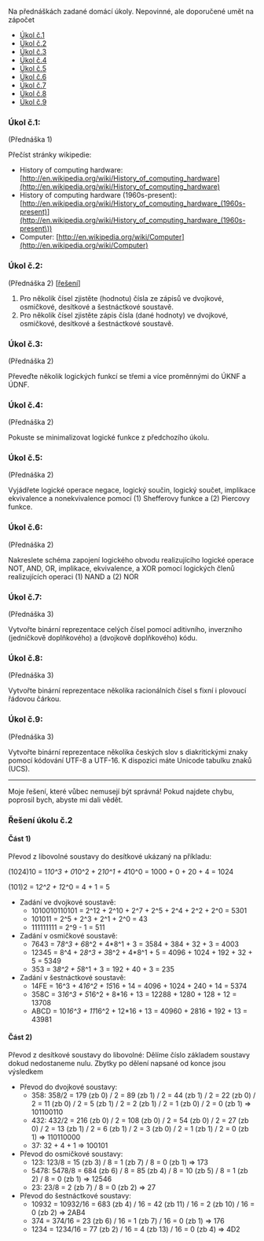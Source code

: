 Na přednáškách zadané domácí úkoly. Nepovinné, ale doporučené umět na zápočet

- [Úkol č.1](https://github.com/FrostyX/School/blob/master/UINT/ukoly.md#%C3%9Akol-%C4%8D1)
- [Úkol č.2](https://github.com/FrostyX/School/blob/master/UINT/ukoly.md#%C3%9Akol-%C4%8D2)
- [Úkol č.3](https://github.com/FrostyX/School/blob/master/UINT/ukoly.md#%C3%9Akol-%C4%8D3)
- [Úkol č.4](https://github.com/FrostyX/School/blob/master/UINT/ukoly.md#%C3%9Akol-%C4%8D4)
- [Úkol č.5](https://github.com/FrostyX/School/blob/master/UINT/ukoly.md#%C3%9Akol-%C4%8D5)
- [Úkol č.6](https://github.com/FrostyX/School/blob/master/UINT/ukoly.md#%C3%9Akol-%C4%8D6)
- [Úkol č.7](https://github.com/FrostyX/School/blob/master/UINT/ukoly.md#%C3%9Akol-%C4%8D7)
- [Úkol č.8](https://github.com/FrostyX/School/blob/master/UINT/ukoly.md#%C3%9Akol-%C4%8D8)
- [Úkol č.9](https://github.com/FrostyX/School/blob/master/UINT/ukoly.md#%C3%9Akol-%C4%8D9)

### Úkol č.1:
(Přednáška 1)

Přečíst stránky wikipedie:
- History of computing hardware: [http://en.wikipedia.org/wiki/History_of_computing_hardware](http://en.wikipedia.org/wiki/History_of_computing_hardware)
- History of computing hardware (1960s-present): [http://en.wikipedia.org/wiki/History_of_computing_hardware_(1960s-present)](http://en.wikipedia.org/wiki/History_of_computing_hardware_(1960s-present\))
- Computer: [http://en.wikipedia.org/wiki/Computer](http://en.wikipedia.org/wiki/Computer)


### Úkol č.2:
(Přednáška 2) [[řešení](https://github.com/FrostyX/School/blob/master/UINT/ukoly.md#%C5%98e%C5%A1en%C3%AD-%C3%BAkolu-%C4%8D2)]

1. Pro několik čísel zjistěte (hodnotu) čísla ze zápisů ve dvojkové, osmičkové, desítkové a šestnáctkové soustavě.
2. Pro několik čísel zjistěte zápis čísla (dané hodnoty) ve dvojkové, osmičkové, desítkové a šestnáctkové soustavě.


### Úkol č.3:
(Přednáška 2)

Převeďte několik logických funkcí se třemi a více proměnnými do ÚKNF a ÚDNF.


### Úkol č.4:
(Přednáška 2)

Pokuste se minimalizovat logické funkce z předchozího úkolu.


### Úkol č.5:
(Přednáška 2)

Vyjádřete logické operace negace, logický součin, logický součet, implikace ekvivalence a nonekvivalence pomocí (1) Shefferovy funkce a (2) Piercovy funkce.


### Úkol č.6:
(Přednáška 2)

Nakreslete schéma zapojení logického obvodu realizujícího logické operace NOT, AND, OR, implikace, ekvivalence, a XOR pomocí logických členů realizujících operaci (1) NAND a (2) NOR


### Úkol č.7:
(Přednáška 3)

Vytvořte binární reprezentace celých čísel pomocí aditivního, inverzního (jedničkově doplňkového) a (dvojkově doplňkového) kódu.


### Úkol č.8:
(Přednáška 3)

Vytvořte binární reprezentace několika racionálních čísel s fixní i plovoucí řádovou čárkou.


### Úkol č.9:
(Přednáška 3)

Vytvořte binární reprezentace několika českých slov s diakritickými znaky pomocí kódování UTF-8 a UTF-16. K dispozici máte Unicode tabulku znaků (UCS).


--------------------

Moje řešení, které vůbec nemusejí být správná! Pokud najdete chybu, poprosil bych, abyste mi dali vědět.

### Řešení úkolu č.2
#### Část 1)
Převod z libovolné soustavy do desítkové ukázaný na příkladu:

(1024)10 = 1*10^3 + 0*10^2 + 2*10^1 + 4*10^0 = 1000 + 0 + 20 + 4 = 1024

(101)2 = 1*2^2 + 1*2^0 = 4 + 1 = 5

- Zadání ve dvojkové soustavě:
	- 1010010110101 = 2^12 + 2^10 + 2^7 + 2^5 + 2^4 + 2^2 + 2^0 = 5301
	- 101011 = 2^5 + 2^3 + 2^1 + 2^0 = 43
	- 111111111 = 2^9 - 1 = 511
- Zadání v osmičkové soustavě:
	- 7643 = 7*8^3 + 6*8^2 + 4*8^1 + 3 = 3584 + 384 + 32 + 3 = 4003
	- 12345 = 8^4 + 2*8^3 + 3*8^2 + 4*8^1 + 5 = 4096 + 1024 + 192 + 32 + 5 = 5349
	- 353 = 3*8^2 + 5*8^1 + 3 = 192 + 40 + 3 = 235
- Zadání v šestnáctkové soustavě:
	- 14FE = 16^3 + 4*16^2 + 15*16 + 14 = 4096 + 1024 + 240 + 14 = 5374
	- 358C = 3*16^3 + 5*16^2 + 8*16 + 13 = 12288 + 1280 + 128 + 12 = 13708
	- ABCD = 10*16^3 + 11*16^2 + 12*16 + 13 = 40960 + 2816 + 192 + 13 = 43981

#### Část 2)
Převod z desítkové soustavy do libovolné:
Dělíme číslo základem soustavy dokud nedostaneme nulu. Zbytky po dělení napsané od konce jsou výsledkem

- Převod do dvojkové soustavy:
	- 358: 358/2 = 179 (zb 0) / 2 = 89 (zb 1) / 2 = 44 (zb 1) / 2 = 22 (zb 0) / 2 = 11 (zb 0) / 2 = 5 (zb 1) / 2 = 2 (zb 1) / 2 = 1 (zb 0) / 2 = 0 (zb 1)
	      => 101100110
	- 432: 432/2 = 216 (zb 0) / 2 = 108 (zb 0) / 2 = 54 (zb 0) / 2 = 27 (zb 0) / 2 = 13 (zb 1) / 2 = 6 (zb 1) / 2 = 3 (zb 0) / 2 = 1 (zb 1) / 2 = 0 (zb 1)
	      => 110110000
	- 37: 32 + 4 + 1 => 100101
- Převod do osmičkové soustavy:
	- 123: 123/8 = 15 (zb 3) / 8 = 1 (zb 7) / 8 = 0 (zb 1) => 173
	- 5478: 5478/8 = 684 (zb 6) / 8 = 85 (zb 4) / 8 = 10 (zb 5) / 8 = 1 (zb 2) / 8 = 0 (zb 1) => 12546
	- 23: 23/8 = 2 (zb 7) / 8 = 0 (zb 2) => 27
- Převod do šestnáctkové soustavy:
	- 10932 = 10932/16 = 683 (zb 4) / 16 = 42 (zb 11) / 16 = 2 (zb 10) / 16 = 0 (zb 2) => 2AB4
	- 374 = 374/16 = 23 (zb 6) / 16 = 1 (zb 7) / 16 = 0 (zb 1) => 176
	- 1234 = 1234/16 = 77 (zb 2) / 16 = 4 (zb 13) / 16 = 0 (zb 4) => 4D2
